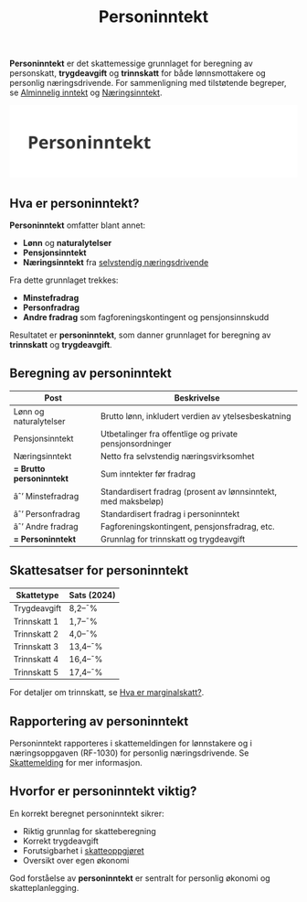 ﻿---
title: "Personinntekt"
meta_title: "Personinntekt"
meta_description: '**Personinntekt** er det skattemessige grunnlaget for beregning av personskatt, **trygdeavgift** og **trinnskatt** for både lønnsmottakere og personlig nærin...'
slug: personinntekt
type: blog
layout: pages/single
---

**Personinntekt** er det skattemessige grunnlaget for beregning av personskatt, **trygdeavgift** og **trinnskatt** for både lønnsmottakere og personlig næringsdrivende. For sammenligning med tilstøtende begreper, se [Alminnelig inntekt](/blogs/regnskap/alminnelig-inntekt "Alminnelig inntekt “ Komplett guide til skattemessig resultat og beregning") og [Næringsinntekt](/blogs/regnskap/naeringsinntekt "Næringsinntekt “ Komplett guide til næringsinntekt i norsk regnskap").

![Personinntekt](personinntekt-image.svg)

## Hva er personinntekt?

**Personinntekt** omfatter blant annet:

* **Lønn** og **naturalytelser**
* **Pensjonsinntekt**
* **Næringsinntekt** fra [selvstendig næringsdrivende](/blogs/regnskap/selvstendig-naeringsdrivende "Selvstendig næringsdrivende “ Guide til selvstendig næringsvirksomhet i Norge")

Fra dette grunnlaget trekkes:

* **Minstefradrag**
* **Personfradrag**
* **Andre fradrag** som fagforeningskontingent og pensjonsinnskudd

Resultatet er **personinntekt**, som danner grunnlaget for beregning av **trinnskatt** og **trygdeavgift**.

## Beregning av personinntekt

| Post                     | Beskrivelse                                                                    |
|--------------------------|--------------------------------------------------------------------------------|
| Lønn og naturalytelser   | Brutto lønn, inkludert verdien av ytelsesbeskatning                            |
| Pensjonsinntekt          | Utbetalinger fra offentlige og private pensjonsordninger                       |
| Næringsinntekt           | Netto fra selvstendig næringsvirksomhet                                        |
| **= Brutto personinntekt** | Sum inntekter før fradrag                                                       |
| âˆ’ Minstefradrag          | Standardisert fradrag (prosent av lønnsinntekt, med maksbeløp)                 |
| âˆ’ Personfradrag          | Standardisert fradrag i personinntekt                                          |
| âˆ’ Andre fradrag          | Fagforeningskontingent, pensjonsfradrag, etc.                                  |
| **= Personinntekt**      | Grunnlag for trinnskatt og trygdeavgift                                         |

## Skattesatser for personinntekt

| Skattetype    | Sats (2024) |
|---------------|-------------|
| Trygdeavgift  | 8,2–¯%       |
| Trinnskatt 1  | 1,7–¯%       |
| Trinnskatt 2  | 4,0–¯%       |
| Trinnskatt 3  | 13,4–¯%      |
| Trinnskatt 4  | 16,4–¯%      |
| Trinnskatt 5  | 17,4–¯%      |

For detaljer om trinnskatt, se [Hva er marginalskatt?](/blogs/regnskap/hva-er-marginalskatt "Hva er Marginalskatt? Guide til marginalskatt for personinntekt").

## Rapportering av personinntekt

Personinntekt rapporteres i skattemeldingen for lønnstakere og i næringsoppgaven (RF-1030) for personlig næringsdrivende. Se [Skattemelding](/blogs/regnskap/skattemelding "Skattemelding “ Komplett guide til rapportering av inntekt og formue") for mer informasjon.

## Hvorfor er personinntekt viktig?

En korrekt beregnet personinntekt sikrer:

* Riktig grunnlag for skatteberegning
* Korrekt trygdeavgift
* Forutsigbarhet i [skatteoppgjøret](/blogs/regnskap/skatteoppgjor "Skatteoppgjør Guide: Prosess, Tidslinje og Viktige Frister")
* Oversikt over egen økonomi

God forståelse av **personinntekt** er sentralt for personlig økonomi og skatteplanlegging.










